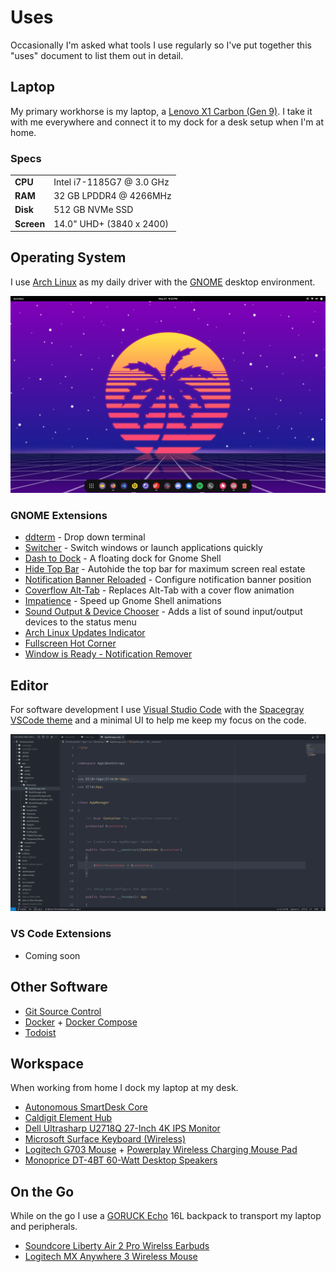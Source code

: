 Uses
====

Occasionally I'm asked what tools I use regularly so I've put together this "uses" document to list them out in detail.

Laptop
------

My primary workhorse is my laptop, a [Lenovo X1 Carbon (Gen 9)](https://www.lenovo.com/us/en/p/laptops/thinkpad/thinkpadx1/x1-carbon-gen9/22tp2x1x1c9). I take it with me everywhere and connect it to my dock for a desk setup when I'm at home.

### Specs

|            |                           |
| ---------- | ------------------------- |
| **CPU**    | Intel i7-1185G7 @ 3.0 GHz |
| **RAM**    | 32 GB LPDDR4 @ 4266MHz    |
| **Disk**   | 512 GB NVMe SSD           |
| **Screen** | 14.0" UHD+ (3840 x 2400)  |

Operating System
----------------

I use [Arch Linux](https://archlinux.org) as my daily driver with the [GNOME](https://www.gnome.org) desktop environment.

![Desktop](images/desktop.png)
  
### GNOME Extensions

  - [ddterm](https://extensions.gnome.org/extension/3780/ddterm/) - Drop down terminal
  - [Switcher](https://extensions.gnome.org/extension/973/switcher/) - Switch windows or launch applications quickly
  - [Dash to Dock](https://extensions.gnome.org/extension/307/dash-to-dock/) - A floating dock for Gnome Shell
  - [Hide Top Bar](https://extensions.gnome.org/extension/545/hide-top-bar/) - Autohide the top bar for maximum screen real estate
  - [Notification Banner Reloaded](https://extensions.gnome.org/extension/4651/notification-banner-reloaded/) - Configure notification banner position
  - [Coverflow Alt-Tab](https://extensions.gnome.org/extension/97/coverflow-alt-tab/) - Replaces Alt-Tab with a cover flow animation
  - [Impatience](https://extensions.gnome.org/extension/277/impatience/) - Speed up Gnome Shell animations
  - [Sound Output & Device Chooser](https://extensions.gnome.org/extension/906/sound-output-device-chooser/) - Adds a list of sound input/output devices to the status menu
  - [Arch Linux Updates Indicator](https://extensions.gnome.org/extension/1010/archlinux-updates-indicator/)
  - [Fullscreen Hot Corner](https://extensions.gnome.org/extension/1562/fullscreen-hot-corner/)
  - [Window is Ready - Notification Remover](https://extensions.gnome.org/extension/1007/window-is-ready-notification-remover/)

Editor
------

For software development I use [Visual Studio Code](https://code.visualstudio.com) with the [Spacegray VSCode theme](https://marketplace.visualstudio.com/items?itemName=ionutvmi.spacegray-vscode) and a minimal UI to help me keep my focus on the code.

![Visual Studio Code](images/visual-studio-code.png)

### VS Code Extensions

  - Coming soon

Other Software
--------------

  - [Git Source Control](https://git-scm.com)
  - [Docker](https://www.docker.com) + [Docker Compose](https://docs.docker.com/compose/)
  - [Todoist](https://todoist.com)

Workspace
---------

When working from home I dock my laptop at my desk.

  - [Autonomous SmartDesk Core](https://www.autonomous.ai/standing-desks/smartdesk-2-home)
  - [Caldigit Element Hub](https://www.caldigit.com/thunderbolt-4-element-hub/)
  - [Dell Ultrasharp U2718Q 27-Inch 4K IPS Monitor](https://www.dell.com/en-si/work/shop/cty/pdp/spd/dell-u2718q-monitor)
  - [Microsoft Surface Keyboard (Wireless)](https://www.microsoft.com/en-us/d/surface-keyboard/8r3rqvvflp4k)
  - [Logitech G703 Mouse](https://www.logitechg.com/en-us/products/gaming-mice/g703-wireless-gaming-mouse.910-005091.html) + [Powerplay Wireless Charging Mouse Pad](https://www.logitechg.com/en-us/products/gaming-mouse-pads/powerplay-wireless-charging.943-000109.html)
  - [Monoprice DT-4BT 60-Watt Desktop Speakers](https://www.monoprice.com/product?p_id=36572)

On the Go
---------

While on the go I use a [GORUCK Echo](https://www.goruck.com/products/echo) 16L backpack to transport my laptop and peripherals.

  - [Soundcore Liberty Air 2 Pro Wirelss Earbuds](https://us.soundcore.com/collections/true-wireless/products/a3951011)
  - [Logitech MX Anywhere 3 Wireless Mouse](https://www.logitech.com/en-us/products/mice/mx-anywhere-3.910-005833.html)